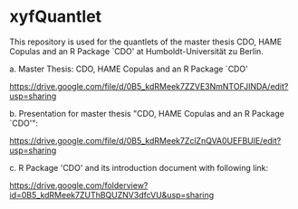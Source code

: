 xyfQuantlet
===========


This repository is used for the quantlets of the master thesis CDO, HAME Copulas and an R Package `CDO' at Humboldt-Universität zu Berlin.

a. Master Thesis: CDO, HAME Copulas and an R Package `CDO'

https://drive.google.com/file/d/0B5_kdRMeek7ZZVE3NmNTOFJINDA/edit?usp=sharing

b. Presentation for master thesis "CDO, HAME Copulas and an R Package `CDO'":

https://drive.google.com/file/d/0B5_kdRMeek7ZclZnQVA0UEFBUlE/edit?usp=sharing

c. R Package 'CDO' and its introduction document with following link:

https://drive.google.com/folderview?id=0B5_kdRMeek7ZUThBQUZNV3dfcVU&usp=sharing


